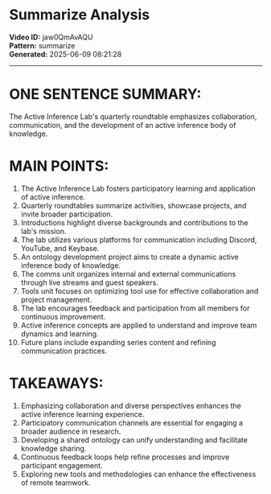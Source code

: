 # Summarize Analysis

**Video ID:** jaw0QmAvAQU  
**Pattern:** summarize  
**Generated:** 2025-06-09 08:21:28  

---

# ONE SENTENCE SUMMARY:
The Active Inference Lab's quarterly roundtable emphasizes collaboration, communication, and the development of an active inference body of knowledge.

# MAIN POINTS:
1. The Active Inference Lab fosters participatory learning and application of active inference.
2. Quarterly roundtables summarize activities, showcase projects, and invite broader participation.
3. Introductions highlight diverse backgrounds and contributions to the lab's mission.
4. The lab utilizes various platforms for communication including Discord, YouTube, and Keybase.
5. An ontology development project aims to create a dynamic active inference body of knowledge.
6. The comms unit organizes internal and external communications through live streams and guest speakers.
7. Tools unit focuses on optimizing tool use for effective collaboration and project management.
8. The lab encourages feedback and participation from all members for continuous improvement.
9. Active inference concepts are applied to understand and improve team dynamics and learning.
10. Future plans include expanding series content and refining communication practices.

# TAKEAWAYS:
1. Emphasizing collaboration and diverse perspectives enhances the active inference learning experience.
2. Participatory communication channels are essential for engaging a broader audience in research.
3. Developing a shared ontology can unify understanding and facilitate knowledge sharing.
4. Continuous feedback loops help refine processes and improve participant engagement.
5. Exploring new tools and methodologies can enhance the effectiveness of remote teamwork.